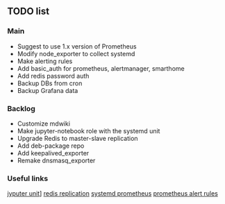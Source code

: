 ## TODO list

### Main

- Suggest to use 1.x version of Prometheus
- Modify node_exporter to collect systemd
- Make alerting rules
- Add basic_auth for prometheus, alertmanager, smarthome
- Add redis password auth
- Backup DBs from cron
- Backup Grafana data

### Backlog

- Customize mdwiki
- Make jupyter-notebook role with the systemd unit
- Upgrade Redis to master-slave replication
- Add deb-package repo
- Add keepalived_exporter
- Remake dnsmasq_exporter

### Useful links

[jyputer unit](https://gist.github.com/whophil/5a2eab328d2f8c16bb31c9ceaf23164f)]
[redis replication](https://rtfm.co.ua/redis-replikaciya-chast-2-master-slave-replikaciya-i-redis-sentinel/)
[systemd prometheus](https://medium.com/kartbites/process-level-monitoring-and-alerting-in-prometheus-915ed7508058)
[prometheus alert rules](https://awesome-prometheus-alerts.grep.to/rules.html)

